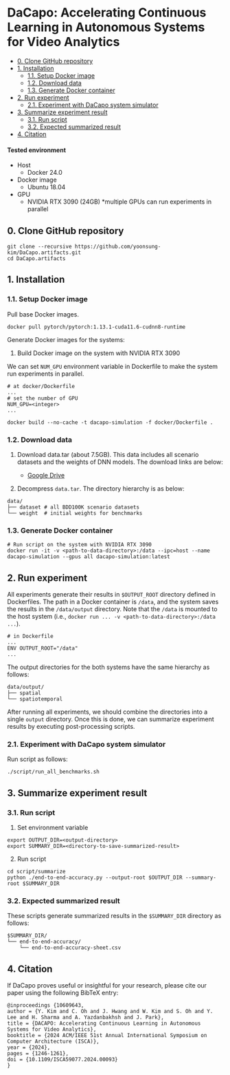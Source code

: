 # DaCapo: Accelerating Continuous Learning in Autonomous Systems for Video Analytics
* [0. Clone GitHub repository](#0-clone-github-repository)
* [1. Installation](#1-installation)
  + [1.1. Setup Docker image](#11-setup-docker-image)
  + [1.2. Download data](#12-download-data)
  + [1.3. Generate Docker container](#13-generate-docker-container)
* [2. Run experiment](#2-run-experiment)
  + [2.1. Experiment with DaCapo system simulator](#21-experiment-with-dacapo-system-simulator)
* [3. Summarize experiment result](#3-summarize-experiment-result)
  + [3.1. Run script](#31-run-script)
  + [3.2. Expected summarized result](#31-expected-summarized-result)
* [4. Citation](#4-citation)


#### Tested environment
- Host
  - Docker 24.0
- Docker image
  - Ubuntu 18.04
- GPU
  - NVIDIA RTX 3090 (24GB) *multiple GPUs can run experiments in parallel

## 0. Clone GitHub repository

```shell
git clone --recursive https://github.com/yoonsung-kim/DaCapo.artifacts.git
cd DaCapo.artifacts
```

## 1. Installation

### 1.1. Setup Docker image

Pull base Docker images.

```shell
docker pull pytorch/pytorch:1.13.1-cuda11.6-cudnn8-runtime
```

Generate Docker images for the systems:

1. Build Docker image on the system with NVIDIA RTX 3090

We can set ```NUM_GPU``` environment variable in Dockerfile to make the system run experiments in parallel.

```shell
# at docker/Dockerfile
...
# set the number of GPU
NUM_GPU=<integer>
...
```

```shell
docker build --no-cache -t dacapo-simulation -f docker/Dockerfile .
```

### 1.2. Download data

1. Download data.tar (about 7.5GB). This data includes all scenario datasets and the weights of DNN models. The download links are below:
    - [Google Drive](https://drive.google.com/drive/folders/1rNTPJXrPlkestSTRoxXDQZA93hTOZxmy?usp=sharing)

2. Decompress ```data.tar```. The directory hierarchy is as below:

```shell
data/
├── dataset # all BDD100K scenario datasets
└── weight  # initial weights for benchmarks
```

### 1.3. Generate Docker container

```shell
# Run script on the system with NVIDIA RTX 3090
docker run -it -v <path-to-data-directory>:/data --ipc=host --name dacapo-simulation --gpus all dacapo-simulation:latest
```

## 2. Run experiment

All experiments generate their results in ```$OUTPUT_ROOT``` directory defined in Dockerfiles. The path in a Docker container is ```/data```, and the system saves the results in the ```/data/output``` directory. Note that the ```/data``` is mounted to the host system (i.e., ```docker run ... -v <path-to-data-directory>:/data ...```).

```shell
# in Dockerfile
... 
ENV OUTPUT_ROOT="/data"
...
```

The output directories for the both systems have the same hierarchy as follows:

```shell
data/output/
├── spatial
└── spatiotemporal
```

After running all experiments, we should combine the directories into a single ```output``` directory. Once this is done, we can summarize experiment results by executing post-processing scripts.

### 2.1. Experiment with DaCapo system simulator

Run script as follows:

```shell
./script/run_all_benchmarks.sh
```

## 3. Summarize experiment result

### 3.1. Run script

1. Set environment variable

```shell
export OUTPUT_DIR=<output-directory>
export SUMMARY_DIR=<directory-to-save-summarized-result>
```

2. Run script

```shell
cd script/summarize
python ./end-to-end-accuracy.py --output-root $OUTPUT_DIR --summary-root $SUMMARY_DIR
```

### 3.2. Expected summarized result

These scripts generate summarized results in the ```$SUMMARY_DIR``` directory as follows:

```shell
$SUMMARY_DIR/
└── end-to-end-accuracy/
    └── end-to-end-accuracy-sheet.csv
```

## 4. Citation

If DaCapo proves useful or insightful for your research, please cite our paper using the following BibTeX entry:

```
@inproceedings {10609643,
author = {Y. Kim and C. Oh and J. Hwang and W. Kim and S. Oh and Y. Lee and H. Sharma and A. Yazdanbakhsh and J. Park},
title = {DACAPO: Accelerating Continuous Learning in Autonomous Systems for Video Analytics},
booktitle = {2024 ACM/IEEE 51st Annual International Symposium on Computer Architecture (ISCA)},
year = {2024},
pages = {1246-1261},
doi = {10.1109/ISCA59077.2024.00093}
}
```